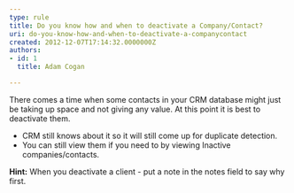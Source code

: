 ```yaml
---
type: rule
title: Do you know how and when to deactivate a Company/Contact?
uri: do-you-know-how-and-when-to-deactivate-a-companycontact
created: 2012-12-07T17:14:32.0000000Z
authors:
- id: 1
  title: Adam Cogan

---
```


 There comes a time when some contacts in your CRM database might just be taking up space and not giving any value. At this point it is best to deactivate them. 
- CRM still knows about it so it will still come up for duplicate detection.
- You can still view them if you need to by viewing Inactive companies/contacts.


**Hint:** When you deactivate a client - put a note in the notes field to say           why first.

